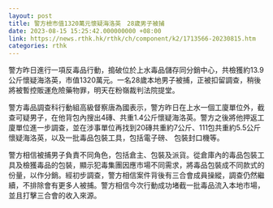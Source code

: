```yaml
---
layout: post
title: 警方檢市值1320萬元懷疑海洛英　28歲男子被捕
date: 2023-08-15 15:25:42.000000000 +08:00
link: https://news.rthk.hk/rthk/ch/component/k2/1713566-20230815.htm
categories: rthk
---
```


警方昨日進行一項反毒品行動，搗破位於上水毒品儲存同分銷中心，共檢獲約13.9公斤懷疑海洛英，市值1320萬元。一名28歲本地男子被捕，正被扣留調查，稍後將被暫控販運危險藥物罪，明天在粉嶺裁判法院提堂。 

警方毒品調查科行動組高級督察唐為國表示，警方昨日在上水一個工廈單位外，截查可疑男子，在他背包內搜出4磚、共重1.4公斤懷疑海洛英。警方之後將他押返工廈單位進一步調查，並在涉事單位再找到20磚共重約7公斤、111包共重約5.5公斤懷疑海洛英，以及一批毒品包裝工具，包括電子磅、 包裝封口機等。 

警方相信被捕男子負責不同角色，包括倉主、包裝及派貨。從倉庫內的毒品包裝工具及檢獲毒品的包裝，顯示犯毒集團因應市場不同需求，將毒品包裝成不同款式的份量，以作分銷。經初步調查，警方相信案件背後有三合會成員操縱，調查仍然繼續，不排除會有更多人被捕。警方相信今次行動成功堵截一批毒品流入本地市場，並且打擊三合會的收入來源。

